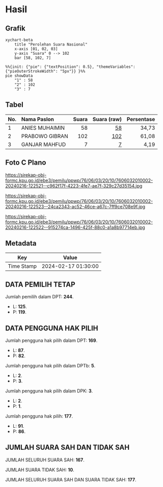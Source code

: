 # Hasil

## Grafik

```mermaid
xychart-beta
    title "Perolehan Suara Nasional"
    x-axis [01, 02, 03]
    y-axis "Suara" 0 --> 102
    bar [58, 102, 7]
```

```mermaid
%%{init: {"pie": {"textPosition": 0.5}, "themeVariables": {"pieOuterStrokeWidth": "5px"}} }%%
pie showData
    "1" : 58
    "2" : 102
    "3" : 7
```

## Tabel

| No. | Nama Paslon    | Suara | Suara (raw) | Persentase |
|:--- |:-------------- | -----:| -----------:| ----------:|
| 1   | ANIES MUHAIMIN | 58    | [58][p-1]   | 34,73      |
| 2   | PRABOWO GIBRAN | 102   | [102][p-2]  | 61,08      |
| 3   | GANJAR MAHFUD  | 7     | [7][p-3]    | 4,19       |


[p-1]: https://github.com/gigit-pemilu/pemilu-2024/blob/main/pilpres/hitung-suara/sub/76-sulawesi-barat/sub/06-mamuju-tengah/sub/03-budong-budong/sub/2010-barakkang/sub/002-tps/sub/paslon-1.txt
[p-2]: https://github.com/gigit-pemilu/pemilu-2024/blob/main/pilpres/hitung-suara/sub/76-sulawesi-barat/sub/06-mamuju-tengah/sub/03-budong-budong/sub/2010-barakkang/sub/002-tps/sub/paslon-2.txt
[p-3]: https://github.com/gigit-pemilu/pemilu-2024/blob/main/pilpres/hitung-suara/sub/76-sulawesi-barat/sub/06-mamuju-tengah/sub/03-budong-budong/sub/2010-barakkang/sub/002-tps/sub/paslon-3.txt

## Foto C Plano

https://sirekap-obj-formc.kpu.go.id/ebe3/pemilu/ppwp/76/06/03/20/10/7606032010002-20240216-122521--c962f17f-4223-4fe7-ae7f-329c27d35154.jpg

https://sirekap-obj-formc.kpu.go.id/ebe3/pemilu/ppwp/76/06/03/20/10/7606032010002-20240216-122523--24ca2343-ac52-46ce-a67c-7ff9ce708e9f.jpg

https://sirekap-obj-formc.kpu.go.id/ebe3/pemilu/ppwp/76/06/03/20/10/7606032010002-20240216-122522--915274ca-1496-425f-88c0-a1a8b97714eb.jpg


## Metadata

| Key        | Value               |
| ---------- | ------------------- |
| Time Stamp | 2024-02-17 01:30:00 |


## DATA PEMILIH TETAP

Jumlah pemilih dalam DPT: **244**.
 * L: **125**.
 * P: **119**.

## DATA PENGGUNA HAK PILIH

Jumlah pengguna hak pilih dalam DPT: **169**.
 * L: **87**.
 * P: **82**.

Jumlah pengguna hak pilih dalam DPTb: **5**.
 * L: **2**.
 * P: **3**.

Jumlah pengguna hak pilih dalam DPK: **3**.
 * L: **2**.
 * P: **1**.

Jumlah pengguna hak pilih: **177**.
 * L: **91**.
 * P: **86**.

## JUMLAH SUARA SAH DAN TIDAK SAH

JUMLAH SELURUH SUARA SAH: **167**.

JUMLAH SUARA TIDAK SAH: **10**.

JUMLAH SELURUH SUARA SAH DAN SUARA TIDAK SAH: **177**.


